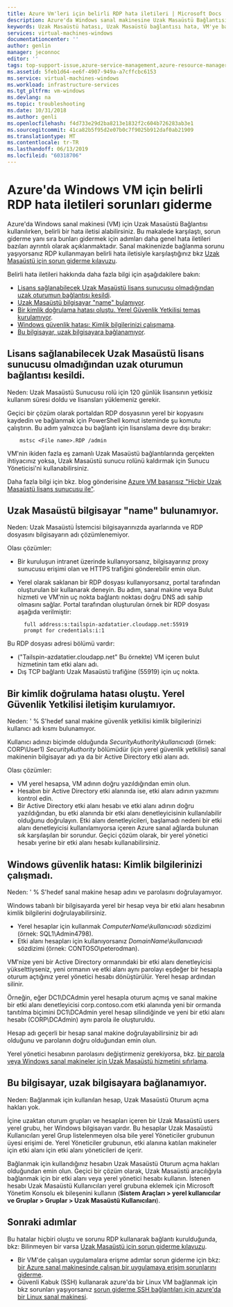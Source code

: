 ```yaml
---
title: Azure Vm'leri için belirli RDP hata iletileri | Microsoft Docs
description: Azure'da Windows sanal makinesine Uzak Masaüstü Bağlantısı çalışırken karşılaşabileceğiniz belirli hata iletileri kullanın anlama
keywords: Uzak Masaüstü hatası, Uzak Masaüstü bağlantısı hata, VM'ye bağlanamıyor Uzak Masaüstü sorunlarını giderme
services: virtual-machines-windows
documentationcenter: ''
author: genlin
manager: jeconnoc
editor: ''
tags: top-support-issue,azure-service-management,azure-resource-manager
ms.assetid: 5feb1d64-ee6f-4907-949a-a7cffcbc6153
ms.service: virtual-machines-windows
ms.workload: infrastructure-services
ms.tgt_pltfrm: vm-windows
ms.devlang: na
ms.topic: troubleshooting
ms.date: 10/31/2018
ms.author: genli
ms.openlocfilehash: f4d733e29d2ba8213e1832f2c604b726283ab3e1
ms.sourcegitcommit: 41ca82b5f95d2e07b0c7f9025b912daf0ab21909
ms.translationtype: MT
ms.contentlocale: tr-TR
ms.lasthandoff: 06/13/2019
ms.locfileid: "60318706"
---
```

# <a name="troubleshooting-specific-rdp-error-messages-to-a-windows-vm-in-azure"></a>Azure'da Windows VM için belirli RDP hata iletileri sorunları giderme
Azure'da Windows sanal makinesi (VM) için Uzak Masaüstü Bağlantısı kullanılırken, belirli bir hata iletisi alabilirsiniz. Bu makalede karşılaştı, sorun giderme yanı sıra bunları gidermek için adımları daha genel hata iletileri bazıları ayrıntılı olarak açıklanmaktadır. Sanal makinenizde bağlanma sorunu yaşıyorsanız RDP kullanmayan belirli hata iletisiyle karşılaştığınız bkz [Uzak Masaüstü için sorun giderme kılavuzu](troubleshoot-rdp-connection.md).

Belirli hata iletileri hakkında daha fazla bilgi için aşağıdakilere bakın:

* [Lisans sağlanabilecek Uzak Masaüstü lisans sunucusu olmadığından uzak oturumun bağlantısı kesildi](#rdplicense).
* [Uzak Masaüstü bilgisayar "name" bulamıyor](#rdpname).
* [Bir kimlik doğrulama hatası oluştu. Yerel Güvenlik Yetkilisi temas kurulamıyor](#rdpauth).
* [Windows güvenlik hatası: Kimlik bilgilerinizi çalışmama](#wincred).
* [Bu bilgisayar, uzak bilgisayara bağlanamıyor](#rdpconnect).

<a id="rdplicense"></a>

## <a name="the-remote-session-was-disconnected-because-there-are-no-remote-desktop-license-servers-available-to-provide-a-license"></a>Lisans sağlanabilecek Uzak Masaüstü lisans sunucusu olmadığından uzak oturumun bağlantısı kesildi.
Neden: Uzak Masaüstü Sunucusu rolü için 120 günlük lisansının yetkisiz kullanım süresi doldu ve lisansları yüklemeniz gerekir.

Geçici bir çözüm olarak portaldan RDP dosyasının yerel bir kopyasını kaydedin ve bağlanmak için PowerShell komut isteminde şu komutu çalıştırın. Bu adım yalnızca bu bağlantı için lisanslama devre dışı bırakır:

        mstsc <File name>.RDP /admin

VM'nin ikiden fazla eş zamanlı Uzak Masaüstü bağlantılarında gerçekten ihtiyacınız yoksa, Uzak Masaüstü sunucu rolünü kaldırmak için Sunucu Yöneticisi'ni kullanabilirsiniz.

Daha fazla bilgi için bkz. blog gönderisine [Azure VM başarısız "Hiçbir Uzak Masaüstü lisans sunucusu ile"](https://blogs.msdn.microsoft.com/mast/2014/01/21/rdp-to-azure-vm-fails-with-no-remote-desktop-license-servers-available/).

<a id="rdpname"></a>

## <a name="remote-desktop-cant-find-the-computer-name"></a>Uzak Masaüstü bilgisayar "name" bulunamıyor.
Neden: Uzak Masaüstü İstemcisi bilgisayarınızda ayarlarında ve RDP dosyasını bilgisayarın adı çözümlenemiyor.

Olası çözümler:

* Bir kuruluşun intranet üzerinde kullanıyorsanız, bilgisayarınız proxy sunucusu erişimi olan ve HTTPS trafiğini gönderebilir emin olun.
* Yerel olarak saklanan bir RDP dosyası kullanıyorsanız, portal tarafından oluşturulan bir kullanarak deneyin. Bu adım, sanal makine veya Bulut hizmeti ve VM'nin uç nokta bağlantı noktası doğru DNS adı sahip olmasını sağlar. Portal tarafından oluşturulan örnek bir RDP dosyası aşağıda verilmiştir:
  
        full address:s:tailspin-azdatatier.cloudapp.net:55919
        prompt for credentials:i:1

Bu RDP dosyası adresi bölümü vardır:

* ("Tailspin-azdatatier.cloudapp.net" Bu örnekte) VM içeren bulut hizmetinin tam etki alanı adı.
* Dış TCP bağlantı Uzak Masaüstü trafiğine (55919) için uç nokta.

<a id="rdpauth"></a>

## <a name="an-authentication-error-has-occurred-the-local-security-authority-cannot-be-contacted"></a>Bir kimlik doğrulama hatası oluştu. Yerel Güvenlik Yetkilisi iletişim kurulamıyor.
Neden: ' % S'hedef sanal makine güvenlik yetkilisi kimlik bilgilerinizi kullanıcı adı kısmı bulunamıyor.

Kullanıcı adınızı biçimde olduğunda *SecurityAuthority*\\*kullanıcıadı* (örnek: CORP\User1) *SecurityAuthority* bölümüdür (için yerel güvenlik yetkilisi) sanal makinenin bilgisayar adı ya da bir Active Directory etki alanı adı.

Olası çözümler:

* VM yerel hesapsa, VM adının doğru yazıldığından emin olun.
* Hesabın bir Active Directory etki alanında ise, etki alanı adının yazımını kontrol edin.
* Bir Active Directory etki alanı hesabı ve etki alanı adının doğru yazıldığından, bu etki alanında bir etki alanı denetleyicisinin kullanılabilir olduğunu doğrulayın. Etki alanı denetleyicileri, başlamadı nedeni bir etki alanı denetleyicisi kullanılamıyorsa içeren Azure sanal ağlarda bulunan sık karşılaşılan bir sorundur. Geçici çözüm olarak, bir yerel yönetici hesabı yerine bir etki alanı hesabı kullanabilirsiniz.

<a id="wincred"></a>

## <a name="windows-security-error-your-credentials-did-not-work"></a>Windows güvenlik hatası: Kimlik bilgilerinizi çalışmadı.
Neden: ' % S'hedef sanal makine hesap adını ve parolasını doğrulayamıyor.

Windows tabanlı bir bilgisayarda yerel bir hesap veya bir etki alanı hesabının kimlik bilgilerini doğrulayabilirsiniz.

* Yerel hesaplar için kullanmak *ComputerName*\\*kullanıcıadı* sözdizimi (örnek: SQL1\Admin4798).
* Etki alanı hesapları için kullanıyorsanız *DomainName*\\*kullanıcıadı* sözdizimi (örnek: CONTOSO\peterodman).

VM'nize yeni bir Active Directory ormanındaki bir etki alanı denetleyicisi yükselttiyseniz, yeni ormanın ve etki alanı aynı parolayı eşdeğer bir hesapla oturum açtığınız yerel yönetici hesabı dönüştürülür. Yerel hesap ardından silinir.

Örneğin, eğer DC1\DCAdmin yerel hesapla oturum açmış ve sanal makine bir etki alanı denetleyicisi corp.contoso.com etki alanında yeni bir ormanda tanıtılma biçimini DC1\DCAdmin yerel hesap silindiğinde ve yeni bir etki alanı hesabı (CORP\DCAdmin) aynı parola ile oluşturuldu.

Hesap adı geçerli bir hesap sanal makine doğrulayabilirsiniz bir adı olduğunu ve parolanın doğru olduğundan emin olun.

Yerel yönetici hesabının parolasını değiştirmeniz gerekiyorsa, bkz. [bir parola veya Windows sanal makineler için Uzak Masaüstü hizmetini sıfırlama](reset-rdp.md).

<a id="rdpconnect"></a>

## <a name="this-computer-cant-connect-to-the-remote-computer"></a>Bu bilgisayar, uzak bilgisayara bağlanamıyor.
Neden: Bağlanmak için kullanılan hesap, Uzak Masaüstü Oturum açma hakları yok.

İçine uzaktan oturum grupları ve hesapları içeren bir Uzak Masaüstü users yerel grubu, her Windows bilgisayarı vardır. Bu hesaplar Uzak Masaüstü Kullanıcıları yerel Grup listelenmeyen olsa bile yerel Yöneticiler grubunun üyesi erişimi de. Yerel Yöneticiler grubunun, etki alanına katılan makineler için etki alanı için etki alanı yöneticileri de içerir.

Bağlanmak için kullandığınız hesabın Uzak Masaüstü Oturum açma hakları olduğundan emin olun. Geçici bir çözüm olarak, Uzak Masaüstü aracılığıyla bağlanmak için bir etki alanı veya yerel yönetici hesabı kullanın. İstenen hesabı Uzak Masaüstü Kullanıcıları yerel grubuna eklemek için Microsoft Yönetim Konsolu ek bileşenini kullanın (**Sistem Araçları > yerel kullanıcılar ve Gruplar > Gruplar > Uzak Masaüstü Kullanıcıları**).

## <a name="next-steps"></a>Sonraki adımlar
Bu hatalar hiçbiri oluştu ve sorunu RDP kullanarak bağlantı kurulduğunda, bkz: Bilinmeyen bir varsa [Uzak Masaüstü için sorun giderme kılavuzu](troubleshoot-rdp-connection.md?toc=%2fazure%2fvirtual-machines%2fwindows%2ftoc.json).

* Bir VM'de çalışan uygulamalara erişme adımlar sorun giderme için bkz: [bir Azure sanal makinesinde çalışan bir uygulamaya erişim sorunlarını giderme](../linux/troubleshoot-app-connection.md?toc=%2fazure%2fvirtual-machines%2flinux%2ftoc.json).
* Güvenli Kabuk (SSH) kullanarak azure'da bir Linux VM bağlanmak için bkz sorunları yaşıyorsanız [sorun giderme SSH bağlantıları için azure'da bir Linux sanal makinesi](../linux/troubleshoot-ssh-connection.md?toc=%2fazure%2fvirtual-machines%2flinux%2ftoc.json).

